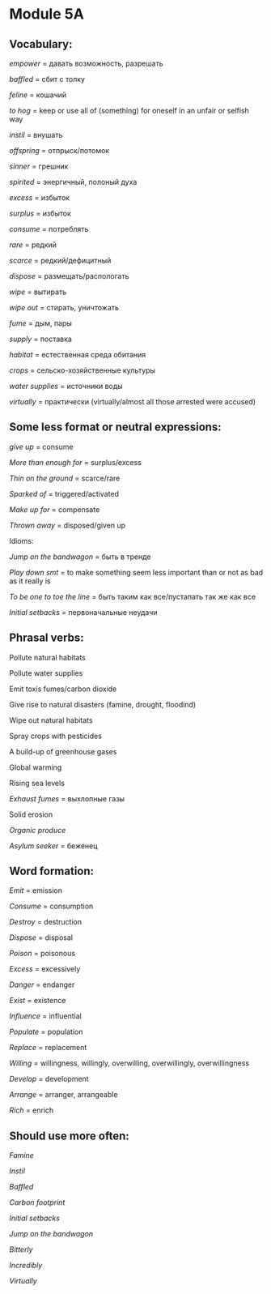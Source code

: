 
Module 5A
===

Vocabulary:
---

*empower* = давать возможность, разрешать

*baffled* = сбит с толку

*feline* = кошачий

*to hog* = keep or use all of (something) for oneself in an unfair or selfish way

*instil* = внушать

*offspring* = отпрыск/потомок

*sinner* = грешник

*spirited* = энергичный, полоный духа

*excess* = избыток

*surplus* = избыток

*consume* = потреблять

*rare* = редкий

*scarce* = редкий/дефицитный

*dispose* = размещать/распологать

*wipe* = вытирать

*wipe out* = стирать, уничтожать

*fume* = дым, пары

*supply* = поставка

*habitat* = естественная среда обитания

*crops* = cельско-хозяйственные культуры

*water supplies* = источники воды

*virtually* = практически (virtually/almost all those arrested were accused)


Some less format or neutral expressions:
---

*give up* = consume

*More than enough for* = surplus/excess

*Thin on the ground* = scarce/rare

*Sparked of* = triggered/activated

*Make up for* = compensate

*Thrown away* = disposed/given up


Idioms:

*Jump on the bandwagon* = быть в тренде

*Play down smt* = to make something seem less important than or not as bad as it really is

*To be one to toe the line* = быть таким как все/пустапать так же как все

*Initial setbacks* = первоначальные неудачи


Phrasal verbs:
---

Pollute natural habitats

Pollute water supplies

Emit toxis fumes/carbon dioxide

Give rise to natural disasters (famine, drought, floodind)

Wipe out natural habitats

Spray crops with pesticides

A build-up of greenhouse gases

Global warming

Rising sea levels

*Exhaust fumes* = выхлопные газы

Solid erosion

*Organic produce*

*Asylum seeker* = беженец


Word formation:
---

*Emit* = emission

*Consume* = consumption

*Destroy* = destruction

*Dispose* = disposal

*Poison* = poisonous

*Excess* = excessively

*Danger* = endanger

*Exist* = existence

*Influence* = influential

*Populate* = population

*Replace* = replacement

*Willing* = willingness, willingly, overwilling, overwillingly, overwillingness

*Develop* = development

*Arrange* = arranger, arrangeable

*Rich* = enrich


Should use more often:
---

*Famine*

*Instil*

*Baffled*

*Carbon footprint*

*Initial setbacks*

*Jump on the bandwagon*

*Bitterly*

*Incredibly*

*Virtually*
